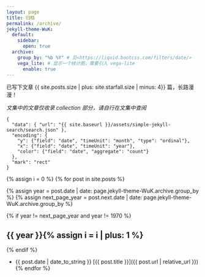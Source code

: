 ```yaml
---
layout: page
title: 归档
permalink: /archive/
jekyll-theme-WuK:
  default:
    sidebar:
      open: true
  archive:
    group_by: "%b %Y" # 见<https://liquid.bootcss.com/filters/date/>
    vega_lite: # 显示一个统计图，需要引入 vega-lite
      enable: true
---
```


已写下文章 {{ site.posts.size | plus: site.starfall.size |
 minus: 4}} 篇，长路漫漫！

_文集中的文章仅收录 collection 部分，请自行在文集中查阅_

```vega-lite
{
  "data": { "url": "{{ site.baseurl }}/assets/simple-jekyll-search/search.json" },
  "encoding": {
    "y": {"field": "date", "timeUnit": "month", "type": "ordinal"},
    "x": {"field": "date", "timeUnit": "year"},
    "color": {"field": "date", "aggregate": "count"}
  },
  "mark": "rect"
}
```

{% assign i = 0 %}
{% for post in site.posts %}

{% assign year = post.date | date: page.jekyll-theme-WuK.archive.group_by %}
{% assign next_page_year = post.next.date | date: page.jekyll-theme-WuK.archive.group_by %}

{% if year != next_page_year and year != 1970 %}

## {{ year }}{% assign i = i | plus: 1 %}

{% endif %}

- {{ post.date | date_to_string }} [{{ post.title }}]({{ post.url | relative_url }})
{% endfor %}
